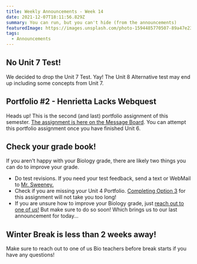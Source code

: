 ```yaml
---
title: Weekly Announcements - Week 14
date: 2021-12-07T18:11:56.829Z
summary: You can run, but you can't hide (from the announcements)
featuredImage: https://images.unsplash.com/photo-1594485770507-89a47e23d901?ixlib=rb-1.2.1&ixid=MnwxMjA3fDB8MHxwaG90by1wYWdlfHx8fGVufDB8fHx8&auto=format&fit=crop&w=464&q=80
tags:
  - Announcements
---
```

## No Unit 7 Test!

We decided to drop the Unit 7 Test. Yay! The Unit 8 Alternative test may end up including some concepts from Unit 7.

## Portfolio #2 - Henrietta Lacks Webquest

Heads up! This is the second (and last) portfolio assignment of this semester. [The assignment is here on the Message Board](/posts/henrietta-lacks-webquest-(portfolio-2)/). You can attempt this portfolio assignment once you have finished Unit 6.

## Check your grade book!

If you aren't happy with your Biology grade, there are likely two things you can do to improve your grade.

* Do test revisions. If you need your test feedback, send a text or WebMail to [Mr. Sweeney.](/contact)
* Check if you are missing your Unit 4 Portfolio. [Completing Option 3](https://mnca-biology-message-board.netlify.app/posts/homeostasis-portfolio-(portfolio-1)/) for this assignment will not take you too long!
* If you are unsure how to improve your Biology grade, just [reach out to one of us!](/contact) But make sure to do so soon! Which brings us to our last announcement for today...

## Winter Break is less than 2 weeks away!

Make sure to reach out to one of us Bio teachers before break starts if you have any questions!